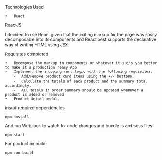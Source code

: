 Technologies Used

	•	React

ReactJS

I decided to use React given that the exiting markup for the page was easily decomposable into its components and React best supports the declarative way of writing HTML using JSX.
	
Requisites completed

	•	Decompose the markup in components or whatever it suits you better to make it a production ready App
	•	Implement the shopping cart logic with the following requisites:
		⁃	Add/Remove product card items using the +/- buttons.
		⁃	Calculate the totals of each product and the summary total accordingly.
		⁃	All totals in order summary should be updated whenever a product is added or removed
	•	Product Detail modal.

Install required dependencies:
```
npm install
```
And run Webpack to watch for code changes and bundle js and scss files:
```
npm start
```
For production build:
```
npm run build
```








